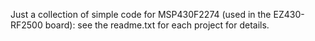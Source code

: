 Just a collection of simple code for MSP430F2274 (used in the EZ430-RF2500 board): see the readme.txt for each project for details.